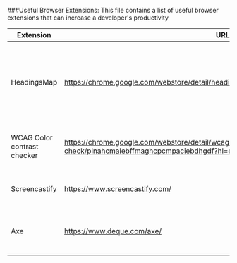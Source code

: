###Useful Browser Extensions:
This file contains a list of useful browser extensions that can increase a developer's productivity

| Extension                   | URL                                                                                                        | Description                                                                      |
|---------------- |----------------- |-------------------------------- |
| HeadingsMap                 | https://chrome.google.com/webstore/detail/headingsmap/flbjommegcjonpdmenkdiocclhjacmbi                     | To check if our headings are in the right place and accessible to screen readers |
| WCAG Color contrast checker | https://chrome.google.com/webstore/detail/wcag-color-contrast-check/plnahcmalebffmaghcpcmpaciebdhgdf?hl=en | To avoid contrast problems with your application                                 |
| Screencastify               | https://www.screencastify.com/                                                                             | To record our web app for a demo                                                 |
| Axe                         | https://www.deque.com/axe/                                                                                 | To execute automated accessibility tests very easily                             |
